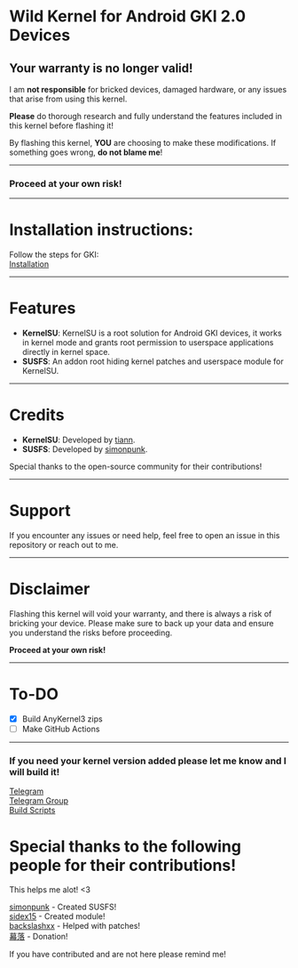 # Wild Kernel for Android GKI 2.0 Devices

## Your warranty is no longer valid!

I am **not responsible** for bricked devices, damaged hardware, or any issues that arise from using this kernel.

**Please** do thorough research and fully understand the features included in this kernel before flashing it!

By flashing this kernel, **YOU** are choosing to make these modifications. If something goes wrong, **do not blame me**!

---

### Proceed at your own risk!

---

# Installation instructions: 

Follow the steps for GKI:  
[Installation](https://kernelsu.org/guide/installation.html)

---

# Features

- **KernelSU**: KernelSU is a root solution for Android GKI devices, it works in kernel mode and grants root permission to userspace applications directly in kernel space.
- **SUSFS**: An addon root hiding kernel patches and userspace module for KernelSU.

---

# Credits

- **KernelSU**: Developed by [tiann](https://github.com/tiann).
- **SUSFS**: Developed by [simonpunk](https://gitlab.com/simonpunk/susfs4ksu.git).

Special thanks to the open-source community for their contributions!

---

# Support

If you encounter any issues or need help, feel free to open an issue in this repository or reach out to me.

---

# Disclaimer

Flashing this kernel will void your warranty, and there is always a risk of bricking your device. Please make sure to back up your data and ensure you understand the risks before proceeding.

**Proceed at your own risk!**

---

# To-DO

- [X] Build AnyKernel3 zips
- [ ] Make GitHub Actions

---

### If you need your kernel version added please let me know and I will build it!

[Telegram](https://t.me/TheWildJames)  
[Telegram Group](https://t.me/wildkernelplus)  
[Build Scripts](https://github.com/TheWildJames/kernel_build_scripts)

# Special thanks to the following people for their contributions!
This helps me alot! <3

[simonpunk](https://gitlab.com/simonpunk/susfs4ksu.git) - Created SUSFS!  
[sidex15](https://github.com/sidex15) - Created module!  
[backslashxx](https://github.com/backslashxx) - Helped with patches!  
[幕落](https://github.com/MuLuo688) - Donation!  

If you have contributed and are not here please remind me!
